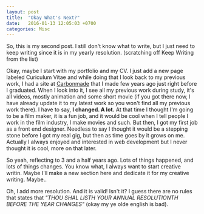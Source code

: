```yaml
---
layout: post
title:  "Okay What's Next?"
date:   2016-01-13 12:05:03 +0700
categories: Misc
---
```

So, this is my second post.
I still don't know what to write, but I just need to keep writing since it is in my yearly resolution. (scratching off Keep Writing from the list)


Okay, maybe I start with my portfolio and my CV. I just add a new page labeled Curiculum Vitae and while doing that I look back to my previous work, I had a site at <a href="http://dennyslinggar.carbonmade.com">Carbonmade</a> that I made few years ago just right before I graduated. When I look into it, I see all my previous work during study, it's all videos, mostly animation and some short movie (if you got there now, I have already update it to my latest work so you won't find all my previous work there). I have to say, <b>I changed. A lot.</b> At that time I thought I'm going to be a film maker, it is a fun job, and it would be cool when I tell people I work in the film industry, I make movies and such. But then, I got my first job as a front end designer. Needless to say I thought it would be a stepping stone before I got my real gig, but then as time goes by it grows on me. Actually I always enjoyed and interested in web development but I never thought it is cool, more on that later. 

So yeah, reflecting to 3 and a half years ago. Lots of things happened, and lots of things changes. You know what, I always want to start creative writin. Maybe I'll make a new section here and dedicate it for my creative writing. Maybe..

Oh, I add more resolution. And it is valid! Isn't it? I guess there are no rules that states that <em>"THOU SHAL LISTH YOUR ANNUAL RESOLUTIONTH BEFORE THE YEAR CHANGES"</em> (okay my ye olde english is bad).